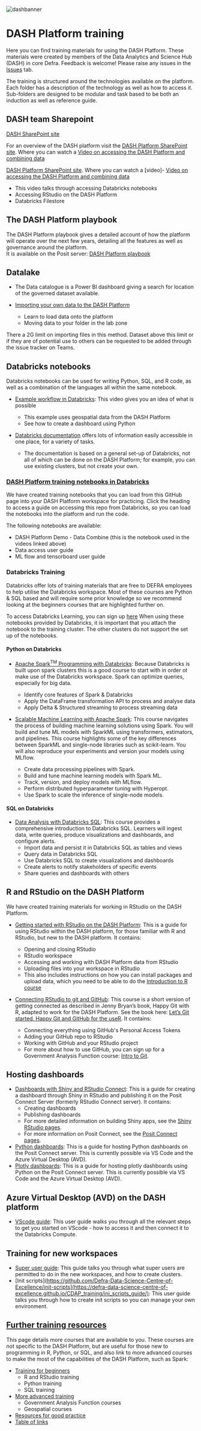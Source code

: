 ![dashbanner](https://github.com/Defra-Data-Science-Centre-of-Excellence/CDAP_training/blob/main/images/DASH.png)

# DASH Platform training
Here you can find training materials for using the DASH Platform. These materials were created by members of the Data Analytics and Science Hub (DASH) in core Defra. Feedback is welcome! Please raise any issues in the [Issues](https://github.com/Defra-Data-Science-Centre-of-Excellence/CDAP_training/issues) tab.
  
The training is structured around the technologies available on the platform.
Each folder has a description of the technology as well as how to access it.
Sub-folders are designed to be modular and task based to be both an induction as well as reference guide.

## DASH team Sharepoint

[DASH SharePoint site](https://defra.sharepoint.com/sites/Community448/SitePages/Welcome-to-the-Data-Science-Centre-of-Excellence.aspx)

For an overview of the DASH platform visit the [DASH Platform SharePoint site](https://defra.sharepoint.com/sites/Community448/SitePages/CDAP-The-Common-Data-Analytics-Platform.aspx). Where you can watch a [Video on accessing the DASH Platform and combining data](https://defra.sharepoint.com/sites/Community448/Comms/Forms/AllItems.aspx?id=%2Fsites%2FCommunity448%2FComms%2FRecordings%2FCDAP%5Fdemo%5FPart1%5Faccess%2Emp4&parent=%2Fsites%2FCommunity448%2FComms%2FRecordings&nav=%7B%22playbackOptions%22%3A%7B%22startTimeInSeconds%22%3A1%2E938248%7D%7D)
  
[DASH Platform SharePoint site](https://defra.sharepoint.com/sites/Community448/SitePages/CDAP-The-Common-Data-Analytics-Platform.aspx). Where you can watch a [video]- [Video on accessing the DASH Platform and combining data](https://defra.sharepoint.com/sites/Community448/Comms/Forms/AllItems.aspx?id=%2Fsites%2FCommunity448%2FComms%2FRecordings%2FCDAP%5Fdemo%5FPart1%5Faccess%2Emp4&parent=%2Fsites%2FCommunity448%2FComms%2FRecordings&nav=%7B%22playbackOptions%22%3A%7B%22startTimeInSeconds%22%3A1%2E938248%7D%7D)

  - This video talks through accessing Databricks notebooks
  - Accessing RStudio on the DASH Platform
  - Databricks Filestore 


## The DASH Platform playbook

The DASH Platform playbook gives a detailed account of how the platform will operate over the next few years, detailing all the features as well as governance around the platform.  
It is available on the Posit server:
[DASH Platform playbook](https://dap-prd2-connect.azure.defra.cloud/DASH-Playbook/)

## Datalake

- The Data catalogue is a Power BI dashboard giving a search for location of the governed dataset available.

- [Importing your own data to the DASH Platform](https://defra-data-science-centre-of-excellence.github.io/CDAP_training/Upload_data/)
  - Learn to load data onto the platform
  - Moving data to your folder in the lab zone

There a 2G limit on importing files in this method. Dataset above this limit or if they are of potential use to others can be requested to be added through the issue tracker on Teams.

## Databricks notebooks

Databricks notebooks can be used for writing Python, SQL, and R code, as well as a combination of the languages all within the same notebook.  

- [Example workflow in Databricks](https://defra.sharepoint.com/sites/Community448/Comms/Forms/AllItems.aspx?id=%2Fsites%2FCommunity448%2FComms%2FRecordings%2FCDAP%5Fdemo%5FPart2%5Fapples%5FTrim%2Emp4&parent=%2Fsites%2FCommunity448%2FComms%2FRecordings&nav=%7B%22playbackOptions%22%3A%7B%22startTimeInSeconds%22%3A0%2E95829%7D%7D): This video gives you an idea of what is possible
  - This example uses geospatial data from the DASH Platform
  - See how to create a dashboard using Python  

- [Databricks documentation](https://docs.microsoft.com/en-gb/azure/databricks/) offers lots of information easily accessible in one place, for a variety of tasks.
  - The documentation is based on a general set-up of Databricks, not all of which can be done on the DASH Platform; for example, you can use existing clusters, but not create your own.

### [DASH Platform training notebooks in Databricks](https://defra-data-science-centre-of-excellence.github.io/CDAP_training/Databricks/Databricks_git/)

We have created training notebooks that you can load from this GitHub page into your DASH Platform workspace for practicing. Click the heading to access a guide on accessing this repo from Databricks, so you can load the notebooks into the platform and run the code.  

The following notebooks are available:  
- DASH Platform Demo - Data Combine (this is the notebook used in the videos linked above)   
- Data access user guide  
- ML flow and tensorboard user guide  

### Databricks Training

Databricks offer lots of training materials that are free to DEFRA employees to help utilise the Databricks workspace. Most of these courses are Python & SQL based and will require some prior knowledge so we recommend looking at the beginners courses that are highlighted further on.  

To access Databricks Learning, you can sign up [here](https://customer-academy.databricks.com/learn)
When using these notebooks provided by Databricks, it is important that you attach the notebook to the training cluster. The other clusters do not support the set up of the notebooks.

#### Python on Databricks 

- [Apache Spark<sup>TM</sup> Programming with Databricks](https://customer-academy.databricks.com/learn/course/internal/view/elearning/63/apache-spark-programming-with-databricks): Because Databricks is built upon spark clusters this is a good course to start with in order ot make use of the Databricks workspace.
Spark can optimize queries, especially for big data.

  - Identify core features of Spark & Databricks
  - Apply the DataFrame transformation API to process and analyse data
  - Apply Delta & Structured streaming to process streaming data

- [Scalable Machine Learning with Apache Spark](https://customer-academy.databricks.com/learn/course/internal/view/elearning/128/scalable-machine-learning-with-apache-spark): This course navigates the process of building machine learning solutions using Spark. You will build and tune ML models with SparkML using transformers, estimators, and pipelines. This course highlights some of the key differences between SparkML and single-node libraries such as scikit-learn. You will also reproduce your experiments and version your models using MLflow.

  - Create data processing pipelines with Spark.
  - Build and tune machine learning models with Spark ML.
  - Track, version, and deploy models with MLflow.
  - Perform distributed hyperparameter tuning with Hyperopt.
  - Use Spark to scale the inference of single-node models.

#### SQL on Databricks

- [Data Analysis with Databricks SQL](https://customer-academy.databricks.com/learn/course/internal/view/elearning/1035/data-analysis-with-databricks-sql): This course provides a comprehensive introduction to Databricks SQL. Learners will ingest data, write queries, produce visualizations and dashboards, and configure alerts. 
  - Import data and persist it in Databricks SQL as tables and views
  - Query data in Databricks SQL 
  - Use Databricks SQL to create visualizations and dashboards
  - Create alerts to notify stakeholders of specific events
  - Share queries and dashboards with others


## R and RStudio on the DASH Platform  

We have created training materials for working in RStudio on the DASH Platform.  

- [Getting started with RStudio on the DASH Platform](https://defra-data-science-centre-of-excellence.github.io/CDAP_training/RStudio_Server/getting_started/): This is a guide for using RStudio within the DASH platform, for those familiar with R and RStudio, but new to the DASH platform. It contains:  
    - Opening and closing RStudio 
    - RStudio workspace  
    - Accessing and working with DASH Platform data from RStudio   
    - Uploading files into your workspace in RStudio  
    - This also includes instructions on how you can install packages and upload data, which you need to be able to do the [Introduction to R course](https://github.com/Defra-Data-Science-Centre-of-Excellence/CDAP_training#training-materials-for-beginners)

- [Connecting RStudio to git and GitHub](https://defra-data-science-centre-of-excellence.github.io/CDAP_training/RStudio_Server/git_and_github/): This course is a short version of getting connected as described in Jenny Bryan’s book, Happy Git with R, adapted to work for the DASH Platform. See the book here: [Let’s Git started. Happy Git and GitHub for the useR](https://happygitwithr.com). It contains:  
    - Connecting everything using GitHub's Personal Access Tokens  
    - Adding your GitHub repo to RStudio
    - Working with GitHub and your RStudio project  
    - For more about how to use GitHub, you can sign up for a Government Analysis Function course: [Intro to Git](https://analysisfunction.civilservice.gov.uk/training/introduction-to-git/).


## Hosting dashboards
- [Dashboards with Shiny and RStudio Connect](https://defra-data-science-centre-of-excellence.github.io/CDAP_training/RStudio_Server/Create_dashboards/): This is a guide for creating a dashboard through Shiny in RStudio and publishing it on the Posit Connect Server (formerly RStudio Connect server). It contains:
    - Creating dashboards  
    - Publishing dashboards  
    - For more detailed information on building Shiny apps, see the [Shiny RStudio pages](https://shiny.rstudio.com/).  
    - For more information on Posit Connect, see the [Posit Connect pages](https://posit.co/products/enterprise/connect/).
- [Python dashboards](https://defra-data-science-centre-of-excellence.github.io/CDAP_training/Posit_Server/Publishing_Python/): This is a guide for hosting Python dashboards on the Posit Connect server. This is currently possible via VS Code and the Azure Virtual Desktop (AVD).
- [Plotly dashboards](https://defra-data-science-centre-of-excellence.github.io/CDAP_training/Posit_Server/Publishing_Python/PlotlyDASH/): This is a guide for hosting plotly dashboards using Python on the Posit Connect server. This is currently possible via VS Code and the Azure Virtual Desktop (AVD).

## Azure Virtual Desktop (AVD) on the DASH platform

- [VScode guide](https://defra-data-science-centre-of-excellence.github.io/CDAP_training/VSCode/VSCode_Databricks_connection/#Part_1_-_Only_done_once): This user guide walks you through all the relevant steps to get you started on VScode - how to access it and then connect it to the Databricks Compute.

## Training for new workspaces
- [Super user guide](https://defra-data-science-centre-of-excellence.github.io/CDAP_training/Databricks/Super%20Users/): This guide talks you through what super users are permitted to do in the new workspaces, and how to create clusters.
- [Init scripts](https://github.com/Defra-Data-Science-Centre-of-Excellence/init-scripts](https://defra-data-science-centre-of-excellence.github.io/CDAP_training/ini_scripts_guide/): This user guide talks you through how to create init scripts so you can manage your own environment.


## [Further training resources](https://defra-data-science-centre-of-excellence.github.io/CDAP_training/further_training)  

This page details more courses that are available to you. These courses are not specific to the DASH Platform, but are useful for those new to programming in R, Python, or SQL, and also link to more advanced courses to make the most of the capabilities of the DASH Platform, such as Spark:  

- [Training for beginners](https://defra-data-science-centre-of-excellence.github.io/CDAP_training/further_training/#Training_for_beginners)
    - R and RStudio training  
    - Python training  
    - SQL training  
- [More advanced training](https://defra-data-science-centre-of-excellence.github.io/CDAP_training/further_training/#More_advanced_training)
    - Government Analysis Function courses  
    - Geospatial courses  
- [Resources for good practice](https://defra-data-science-centre-of-excellence.github.io/CDAP_training/further_training/#Resouces_for_good_practice)
- [Table of links](https://defra-data-science-centre-of-excellence.github.io/CDAP_training/further_training/#Table_of_links)
